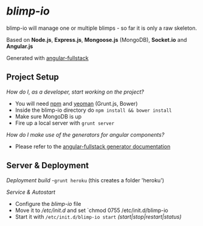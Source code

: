 # _blimp-io_

blimp-io will manage one or multiple blimps - so far it is only a raw skeleton.

Based on **Node.js**, **Express.js**, **Mongoose.js** (MongoDB), **Socket.io** and **Angular.js**

Generated with [angular-fullstack][1]

## Project Setup

_How do I, as a developer, start working on the project?_ 

 - You will need [npm][2] and [yeoman][3] (Grunt.js, Bower)
 - Inside the blimp-io directory do `npm install && bower install`
 - Make sure MongoDB is up
 - Fire up a local server with `grunt server`

_How do I make use of the generators for angular components?_ 

 - Please refer to the [angular-fullstack generator documentation][4]

## Server & Deployment

_Deployment build_ 
 -`grunt heroku` (this creates a folder 'heroku')

_Service & Autostart_
 - Configure the _blimp-io_ file
 - Move it to _/etc/init.d_ and set `chmod 0755 /etc/init.d/blimp-io
 - Start it with `/etc/init.d/blimp-io start` _(start|stop|restart|status)_
 

  [1]: https://github.com/DaftMonk/generator-angular-fullstack
  [2]: http://nodejs.org/download/
  [3]: http://yeoman.io/
  [4]: https://github.com/DaftMonk/generator-angular-fullstack#generators
